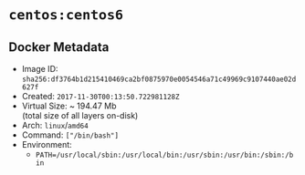 # `centos:centos6`

## Docker Metadata

- Image ID: `sha256:df3764b1d215410469ca2bf0875970e0054546a71c49969c9107440ae02d627f`
- Created: `2017-11-30T00:13:50.722981128Z`
- Virtual Size: ~ 194.47 Mb  
  (total size of all layers on-disk)
- Arch: `linux`/`amd64`
- Command: `["/bin/bash"]`
- Environment:
  - `PATH=/usr/local/sbin:/usr/local/bin:/usr/sbin:/usr/bin:/sbin:/bin`
